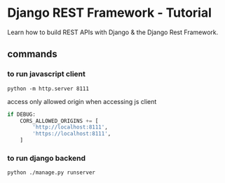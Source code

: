 # Django REST Framework - Tutorial
Learn how to build REST APIs with Django &amp; the Django Rest Framework.

## commands


### to run javascript client
```shell
python -m http.server 8111
```
access only allowed origin when accessing js client
```python
if DEBUG:
    CORS_ALLOWED_ORIGINS += [
        'http://localhost:8111',
        'https://localhost:8111',
    ]

```



### to run django backend
```shell
python ./manage.py runserver

```

### 
